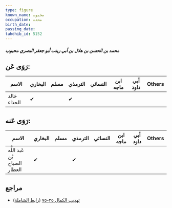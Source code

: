 ```yaml
---
type: figure
known_name: محبوب
occupation: محدث
birth_date:
passing_date:
tahdhib_id: 5152
---
```

##### محمد بن الحسن بن هلال بن أبي زينب أبو جعفر البصري محبوب

## رَوَى عَن:
| الاسم       | البخاري | مسلم | الترمذي | النسائي | ابن ماجه | أبي داود | Others |
| ----------- | ------- | ---- | ------- | ------- | -------- | -------- | ------ |
| خالد الحذاء | ✔       |      | ✔       |         |          |          |        |
## رَوَى عَنه:
| الاسم                         | البخاري | مسلم | الترمذي | النسائي | ابن ماجه | أبي داود | Others |
| ----------------------------- | ------- | ---- | ------- | ------- | -------- | -------- | ------ |
| عَبد اللَّه بْن الصباح العطار | ✔       |      | ✔       |         |          |          |        |
## مراجع
- [تهذيب الكمال ٢٥-٧٥](obsidian://open?vault=Tahdhib-al-Kamal&file=Figures/٥١٥٢-محمد%20بن%20الحسن%20بن%20هلال%20بن%20أبي%20زينب%20أبو%20جعفر%20البصري%20محبوب) ([رابط الشاملة](https://shamela.ws/book/3722/13168))